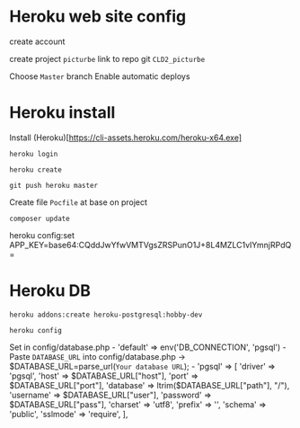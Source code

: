 # Heroku web site config

create account

create project `picturbe`
link to repo git `CLD2_picturbe`

Choose `Master` branch
Enable automatic deploys

# Heroku install

Install (Heroku)[https://cli-assets.heroku.com/heroku-x64.exe]

    heroku login

    heroku create

    git push heroku master

Create file `Pocfile` at base on project

    composer update

heroku config:set APP_KEY=base64:CQddJwYfwVMTVgsZRSPunO1J+8L4MZLC1vIYmnjRPdQ=

# Heroku DB

    heroku addons:create heroku-postgresql:hobby-dev

    heroku config

Set in config/database.php 
    - 'default' => env('DB_CONNECTION', 'pgsql')
    - Paste `DATABASE_URL` into config/database.php -> $DATABASE_URL=parse_url(`Your database URL`);
    - 'pgsql' => [
            'driver' => 'pgsql',
            'host' => $DATABASE_URL["host"],
            'port' => $DATABASE_URL["port"],
            'database' => ltrim($DATABASE_URL["path"], "/"),
            'username' => $DATABASE_URL["user"],
            'password' => $DATABASE_URL["pass"],
            'charset' => 'utf8',
            'prefix' => '',
            'schema' => 'public',
            'sslmode' => 'require',
        ],

